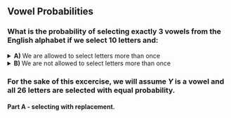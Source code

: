 ## Vowel Probabilities

### What is the probability of selecting exactly $3$ vowels from the English alphabet if we select $10$ letters and:
<details>Use binomial Distribution<summary><b>A) </b>We are allowed to select letters more than once</summary></details>
<details>Use hypergeometric distribution<summary><b>B) </b>We are not allowed to select letters more than once</summary></details>

### For the sake of this excercise, we will assume $Y$ is a vowel and all $26$ letters are selected with equal probability.


#### Part A - selecting with replacement.
